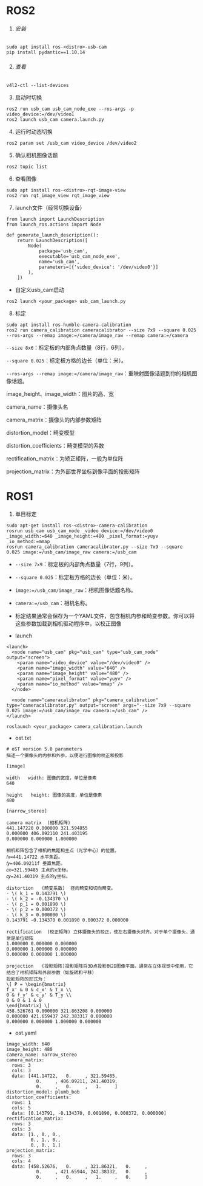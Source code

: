 # ROS2

1. ###### 安装

```
sudo apt install ros-<distro>-usb-cam
pip install pydantic==1.10.14
```

2. ###### 查看

```
v4l2-ctl --list-devices

```

3. 启动时切换

```
ros2 run usb_cam usb_cam_node_exe --ros-args -p video_device:=/dev/video1
ros2 launch usb_cam camera.launch.py
```

4. 运行时动态切换

```
ros2 param set /usb_cam video_device /dev/video2

```

5. 确认相机图像话题

```
ros2 topic list

```

6. 查看图像

```
sudo apt install ros-<distro>-rqt-image-view
ros2 run rqt_image_view rqt_image_view
```

7. launch文件（经常切换设备）

```
from launch import LaunchDescription
from launch_ros.actions import Node

def generate_launch_description():
    return LaunchDescription([
        Node(
            package='usb_cam',
            executable='usb_cam_node_exe',
            name='usb_cam',
            parameters=[{'video_device': '/dev/video0'}]
        ),
    ])

```

- 自定义usb_cam启动

```
ros2 launch <your_package> usb_cam_launch.py

```

8. 标定

```
sudo apt install ros-humble-camera-calibration
ros2 run camera_calibration cameracalibrator --size 7x9 --square 0.025 --ros-args --remap image:=/camera/image_raw --remap camera:=/camera

```

`--size 8x6`：标定板的内部角点数量（8行，6列）。

`--square 0.025`：标定板方格的边长（单位：米）。

`--ros-args --remap image:=/camera/image_raw`：重映射图像话题到你的相机图像话题。

image_height、image_width：图片的高、宽

camera_name：摄像头名

camera_matrix：摄像头的内部参数矩阵

distortion_model：畸变模型

distortion_coefficients：畸变模型的系数

rectification_matrix：为矫正矩阵，一般为单位阵

projection_matrix：为外部世界坐标到像平面的投影矩阵



# ROS1

1. 单目标定

```
sudo apt-get install ros-<distro>-camera-calibration
rosrun usb_cam usb_cam_node _video_device:=/dev/video0 _image_width:=640 _image_height:=480 _pixel_format:=yuyv _io_method:=mmap
rosrun camera_calibration cameracalibrator.py --size 7x9 --square 0.025 image:=/usb_cam/image_raw camera:=/usb_cam

```

- `--size 7x9`：标定板的内部角点数量（7行，9列）。
- `--square 0.025`：标定板方格的边长（单位：米）。
- `image:=/usb_cam/image_raw`：相机图像话题名称。
- `camera:=/usb_cam`：相机名称。

- 标定结果通常会保存为一个YAML文件，包含相机内参和畸变参数。你可以将这些参数加载到相机驱动程序中，以校正图像
- launch

```
<launch>
  <node name="usb_cam" pkg="usb_cam" type="usb_cam_node" output="screen">
    <param name="video_device" value="/dev/video0" />
    <param name="image_width" value="640" />
    <param name="image_height" value="480" />
    <param name="pixel_format" value="yuyv" />
    <param name="io_method" value="mmap" />
  </node>
  
  <node name="cameracalibrator" pkg="camera_calibration" type="cameracalibrator.py" output="screen" args="--size 7x9 --square 0.025 image:=/usb_cam/image_raw camera:=/usb_cam" />
</launch>
```

```
roslaunch <your_package> camera_calibration.launch
```

- ost.txt

```
# oST version 5.0 parameters
描述一个摄像头的内参和外参，以便进行图像的校正和投影

[image]

width   width: 图像的宽度，单位是像素
640

height   height: 图像的高度，单位是像素
480

[narrow_stereo]

camera matrix  (相机矩阵)
441.147220 0.000000 321.594855  
0.000000 406.092110 241.403195
0.000000 0.000000 1.000000

相机矩阵包含了相机的焦距和主点（光学中心）的位置。
𝑓𝑥=441.14722 水平焦距。
𝑓𝑦=406.09211f 垂直焦距。
𝑐𝑥=321.59485 主点的x坐标。
𝑐𝑦=241.40319 主点的y坐标。

distortion   (畸变系数)  径向畸变和切向畸变。
- \( k_1 = 0.143791 \)
- \( k_2 = -0.134370 \)
- \( p_1 = 0.001890 \)
- \( p_2 = 0.000372 \)
- \( k_3 = 0.000000 \)
0.143791 -0.134370 0.001890 0.000372 0.000000

rectification  (校正矩阵) 立体摄像头的校正，使左右摄像头对齐。对于单个摄像头，通常是单位矩阵
1.000000 0.000000 0.000000
0.000000 1.000000 0.000000
0.000000 0.000000 1.000000

projection   (投影矩阵)投影矩阵将3D点投影到2D图像平面。通常在立体视觉中使用，它结合了相机矩阵和外部参数（如旋转和平移）
投影矩阵的形式为：
\[ P = \begin{bmatrix}
f_x' & 0 & c_x' & T_x \\
0 & f_y' & c_y' & T_y \\
0 & 0 & 1 & 0
\end{bmatrix} \]
458.526761 0.000000 321.863208 0.000000
0.000000 421.659437 242.383317 0.000000
0.000000 0.000000 1.000000 0.000000

```

- ost.yaml

```
image_width: 640
image_height: 480
camera_name: narrow_stereo
camera_matrix:
  rows: 3
  cols: 3
  data: [441.14722,   0.     , 321.59485,
           0.     , 406.09211, 241.40319,
           0.     ,   0.     ,   1.     ]
distortion_model: plumb_bob
distortion_coefficients:
  rows: 1
  cols: 5
  data: [0.143791, -0.134370, 0.001890, 0.000372, 0.000000]
rectification_matrix:
  rows: 3
  cols: 3
  data: [1., 0., 0.,
         0., 1., 0.,
         0., 0., 1.]
projection_matrix:
  rows: 3
  cols: 4
  data: [458.52676,   0.     , 321.86321,   0.     ,
           0.     , 421.65944, 242.38332,   0.     ,
           0.     ,   0.     ,   1.     ,   0.     ]
```

